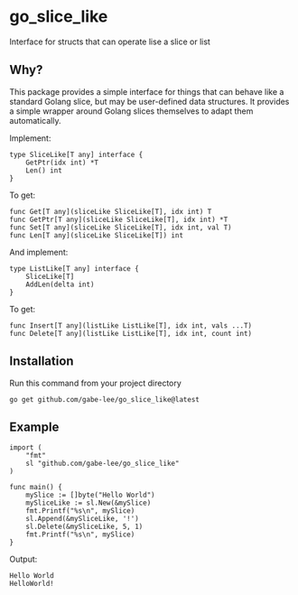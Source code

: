 # go_slice_like
Interface for structs that can operate lise a slice or list

## Why?
This package provides a simple interface for things that can behave like a standard Golang slice, but may be user-defined data structures. It provides a simple wrapper around Golang slices themselves to adapt them automatically.

Implement:
```golang
type SliceLike[T any] interface {
	GetPtr(idx int) *T
	Len() int
}
```
To get:
```golang
func Get[T any](sliceLike SliceLike[T], idx int) T
func GetPtr[T any](sliceLike SliceLike[T], idx int) *T
func Set[T any](sliceLike SliceLike[T], idx int, val T)
func Len[T any](sliceLike SliceLike[T]) int
```
And implement:
```golang
type ListLike[T any] interface {
	SliceLike[T]
	AddLen(delta int)
}
```
To get:
```golang
func Insert[T any](listLike ListLike[T], idx int, vals ...T)
func Delete[T any](listLike ListLike[T], idx int, count int)
```

## Installation
Run this command from your project directory
```
go get github.com/gabe-lee/go_slice_like@latest
```

## Example
```golang
import (
    "fmt"
    sl "github.com/gabe-lee/go_slice_like"
)

func main() {
    mySlice := []byte("Hello World")
	mySliceLike := sl.New(&mySlice)
	fmt.Printf("%s\n", mySlice)
	sl.Append(&mySliceLike, '!')
	sl.Delete(&mySliceLike, 5, 1)
	fmt.Printf("%s\n", mySlice)
}
```
Output:
```
Hello World
HelloWorld!
```